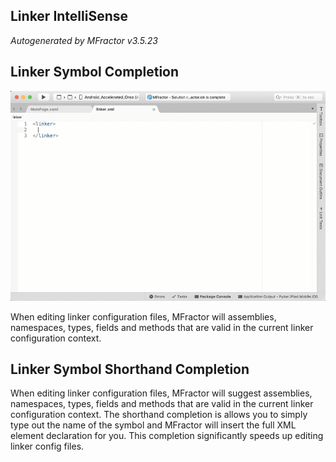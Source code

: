 ## Linker IntelliSense
*Autogenerated by MFractor v3.5.23*
## Linker Symbol Completion


![Our Linker IntelliSense engine provides an easy way to exclude symbols from linking.](/img/code-completion/linker/linker-intellisense.gif)

When editing linker configuration files, MFractor will assemblies, namespaces, types, fields and methods that are valid in the current linker configuration context.


## Linker Symbol Shorthand Completion

When editing linker configuration files, MFractor will suggest assemblies, namespaces, types, fields and methods that are valid in the current linker configuration context. The shorthand completion is allows you to simply type out the name of the symbol and MFractor will insert the full XML element declaration for you. This completion significantly speeds up editing linker config files.


